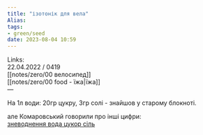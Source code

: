 ```yaml
---
title: "ізотонік для вела"
Alias: 
tags:
- green/seed
date: 2023-08-04 10:59
---
```

Links:  
22.04.2022 / 0419  
[[notes/zero/00 велосипед]]  
[[notes/zero/00 food - їжа|їжа]]  
— 

На 1л води: 20гр цукру, 3гр солі - знайшов у старому блокноті.


але Комаровський говорили про інші цифри:  
[зневоднення вода цукор сіль](notes/зневоднення%20вода%20цукор%20сіль.md)
